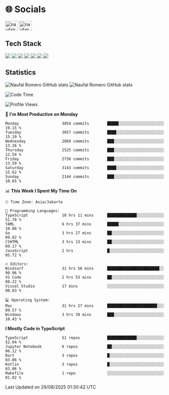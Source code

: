 <h1 align="">🌐 Socials</h1>
<p align="left">
<a href="https://linkedin.com/in/naufal-romero-putra-pratama-9ab816177/" target="blank"><img align="center" src="https://raw.githubusercontent.com/rahuldkjain/github-profile-readme-generator/master/src/images/icons/Social/linked-in-alt.svg" alt="naufalromero" height="30" width="40" /></a>
<a href="https://instagram.com/naufalromero" target="blank"><img align="center" src="https://raw.githubusercontent.com/rahuldkjain/github-profile-readme-generator/master/src/images/icons/Social/instagram.svg" alt="naufalromero" height="30" width="40" /></a>
</p>


<h2 align="">Tech Stack</h2>
<div align="">
  <img src="https://img.shields.io/badge/next.js-000000?style=for-the-badge&logo=nextdotjs&logoColor=white"/>
 <img src="https://img.shields.io/badge/typescript-%23007ACC.svg?style=for-the-badge&logo=typescript&logoColor=white"/>
 <img src="https://img.shields.io/badge/react-%2320232a.svg?style=for-the-badge&logo=react&logoColor=%2361DAFB"/>
 <img src="https://img.shields.io/badge/tailwindcss-%2338B2AC.svg?style=for-the-badge&logo=tailwind-css&logoColor=white"/>
 <img src="https://img.shields.io/badge/Prisma-3982CE?style=for-the-badge&logo=Prisma&logoColor=white"/>
 <img src="https://img.shields.io/badge/javascript-%23323330.svg?style=for-the-badge&logo=javascript&logoColor=%23F7DF1E"/>
 <img src="https://img.shields.io/badge/java-%23ED8B00.svg?style=for-the-badge&logo=openjdk&logoColor=white"/>
</div>


<h2 align="">Statistics</h2>
<div align="">
<img src="https://github-readme-stats-xi-nine-74.vercel.app/api?username=romves&show_icons=true&theme=tokyonight&include_all_commits=true&count_private=true" alt="Naufal Romero GitHub stats"/>
<img src="https://github-readme-stats-xi-nine-74.vercel.app/api/top-langs/?username=romves&theme=tokyonight&hide_border=false&include_all_commits=true&count_private=true&layout=compact" alt="Naufal Romero GitHub stats"/>
</div>

<!--START_SECTION:waka-->
![Code Time](http://img.shields.io/badge/Code%20Time-2%2C847%20hrs%2055%20mins-blue)

![Profile Views](http://img.shields.io/badge/Profile%20Views-0-blue)

📅 **I'm Most Productive on Monday** 

```text
Monday                   3854 commits        █████░░░░░░░░░░░░░░░░░░░░   19.15 % 
Tuesday                  3057 commits        ████░░░░░░░░░░░░░░░░░░░░░   15.19 % 
Wednesday                2669 commits        ███░░░░░░░░░░░░░░░░░░░░░░   13.26 % 
Thursday                 2525 commits        ███░░░░░░░░░░░░░░░░░░░░░░   12.54 % 
Friday                   2736 commits        ███░░░░░░░░░░░░░░░░░░░░░░   13.59 % 
Saturday                 3143 commits        ████░░░░░░░░░░░░░░░░░░░░░   15.62 % 
Sunday                   2144 commits        ███░░░░░░░░░░░░░░░░░░░░░░   10.65 % 
```


📊 **This Week I Spent My Time On** 

```text
🕑︎ Time Zone: Asia/Jakarta

💬 Programming Languages: 
TypeScript               18 hrs 11 mins      █████████████░░░░░░░░░░░░   51.78 % 
YAML                     6 hrs 37 mins       █████░░░░░░░░░░░░░░░░░░░░   18.88 % 
Go                       3 hrs 27 mins       ██░░░░░░░░░░░░░░░░░░░░░░░   09.82 % 
CSHTML                   3 hrs 13 mins       ██░░░░░░░░░░░░░░░░░░░░░░░   09.17 % 
JavaScript               2 hrs               █░░░░░░░░░░░░░░░░░░░░░░░░   05.72 % 

🔥 Editors: 
Windsurf                 31 hrs 56 mins      ███████████████████████░░   90.96 % 
VS Code                  2 hrs 53 mins       ██░░░░░░░░░░░░░░░░░░░░░░░   08.22 % 
Visual Studio            17 mins             ░░░░░░░░░░░░░░░░░░░░░░░░░   00.83 % 

💻 Operating System: 
Mac                      31 hrs 27 mins      ██████████████████████░░░   89.57 % 
Windows                  3 hrs 39 mins       ███░░░░░░░░░░░░░░░░░░░░░░   10.43 % 
```

**I Mostly Code in TypeScript** 

```text
TypeScript               51 repos            █████████████░░░░░░░░░░░░   52.04 % 
Jupyter Notebook         6 repos             ██░░░░░░░░░░░░░░░░░░░░░░░   06.12 % 
Dart                     3 repos             █░░░░░░░░░░░░░░░░░░░░░░░░   03.06 % 
Kotlin                   3 repos             █░░░░░░░░░░░░░░░░░░░░░░░░   03.06 % 
Makefile                 1 repo              ░░░░░░░░░░░░░░░░░░░░░░░░░   01.02 % 
```




 Last Updated on 29/08/2025 01:30:42 UTC
<!--END_SECTION:waka-->
